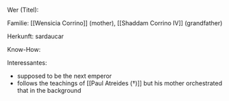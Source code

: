 Wer (Titel):

Familie: [[Wensicia Corrino]] (mother), [[Shaddam Corrino IV]] (grandfather)

Herkunft: sardaucar

Know-How:

Interessantes:
- supposed to be the next emperor 
- follows the teachings of [[Paul Atreides (†)]] but his mother orchestrated that in the background